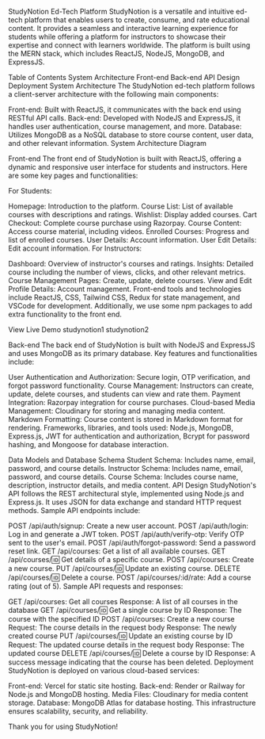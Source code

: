 StudyNotion Ed-Tech Platform
StudyNotion is a versatile and intuitive ed-tech platform that enables users to create, consume, and rate educational content. It provides a seamless and interactive learning experience for students while offering a platform for instructors to showcase their expertise and connect with learners worldwide. The platform is built using the MERN stack, which includes ReactJS, NodeJS, MongoDB, and ExpressJS.

Table of Contents
System Architecture
Front-end
Back-end
API Design
Deployment
System Architecture
The StudyNotion ed-tech platform follows a client-server architecture with the following main components:

Front-end: Built with ReactJS, it communicates with the back end using RESTful API calls.
Back-end: Developed with NodeJS and ExpressJS, it handles user authentication, course management, and more.
Database: Utilizes MongoDB as a NoSQL database to store course content, user data, and other relevant information.
System Architecture Diagram

Front-end
The front end of StudyNotion is built with ReactJS, offering a dynamic and responsive user interface for students and instructors. Here are some key pages and functionalities:

For Students:

Homepage: Introduction to the platform.
Course List: List of available courses with descriptions and ratings.
Wishlist: Display added courses.
Cart Checkout: Complete course purchase using Razorpay.
Course Content: Access course material, including videos.
Enrolled Courses: Progress and list of enrolled courses.
User Details: Account information.
User Edit Details: Edit account information.
For Instructors:

Dashboard: Overview of instructor's courses and ratings.
Insights: Detailed course including the number of views, clicks, and other relevant metrics.
Course Management Pages: Create, update, delete courses.
View and Edit Profile Details: Account management.
Front-end tools and technologies include ReactJS, CSS, Tailwind CSS, Redux for state management, and VSCode for development. Additionally, we use some npm packages to add extra functionality to the front end.

View Live Demo studynotion1 studynotion2

Back-end
The back end of StudyNotion is built with NodeJS and ExpressJS and uses MongoDB as its primary database. Key features and functionalities include:

User Authentication and Authorization: Secure login, OTP verification, and forgot password functionality.
Course Management: Instructors can create, update, delete courses, and students can view and rate them.
Payment Integration: Razorpay integration for course purchases.
Cloud-based Media Management: Cloudinary for storing and managing media content.
Markdown Formatting: Course content is stored in Markdown format for rendering.
Frameworks, libraries, and tools used: Node.js, MongoDB, Express.js, JWT for authentication and authorization, Bcrypt for password hashing, and Mongoose for database interaction.

Data Models and Database Schema
Student Schema: Includes name, email, password, and course details.
Instructor Schema: Includes name, email, password, and course details.
Course Schema: Includes course name, description, instructor details, and media content.
API Design
StudyNotion's API follows the REST architectural style, implemented using Node.js and Express.js. It uses JSON for data exchange and standard HTTP request methods. Sample API endpoints include:

POST /api/auth/signup: Create a new user account.
POST /api/auth/login: Log in and generate a JWT token.
POST /api/auth/verify-otp: Verify OTP sent to the user's email.
POST /api/auth/forgot-password: Send a password reset link.
GET /api/courses: Get a list of all available courses.
GET /api/courses/:id: Get details of a specific course.
POST /api/courses: Create a new course.
PUT /api/courses/:id: Update an existing course.
DELETE /api/courses/:id: Delete a course.
POST /api/courses/:id/rate: Add a course rating (out of 5).
Sample API requests and responses:

GET /api/courses: Get all courses
Response: A list of all courses in the database
GET /api/courses/:id: Get a single course by ID
Response: The course with the specified ID
POST /api/courses: Create a new course
Request: The course details in the request body
Response: The newly created course
PUT /api/courses/:id: Update an existing course by ID
Request: The updated course details in the request body
Response: The updated course
DELETE /api/courses/:id: Delete a course by ID
Response: A success message indicating that the course has been deleted.
Deployment
StudyNotion is deployed on various cloud-based services:

Front-end: Vercel for static site hosting.
Back-end: Render or Railway for Node.js and MongoDB hosting.
Media Files: Cloudinary for media content storage.
Database: MongoDB Atlas for database hosting.
This infrastructure ensures scalability, security, and reliability.

Thank you for using StudyNotion!
